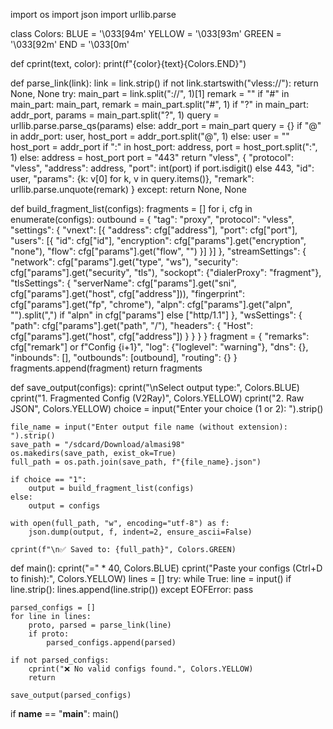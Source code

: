 import os
import json
import urllib.parse

class Colors:
    BLUE = '\033[94m'
    YELLOW = '\033[93m'
    GREEN = '\033[92m'
    END = '\033[0m'

def cprint(text, color):
    print(f"{color}{text}{Colors.END}")

def parse_link(link):
    link = link.strip()
    if not link.startswith("vless://"):
        return None, None
    try:
        main_part = link.split("://", 1)[1]
        remark = ""
        if "#" in main_part:
            main_part, remark = main_part.split("#", 1)
        if "?" in main_part:
            addr_port, params = main_part.split("?", 1)
            query = urllib.parse.parse_qs(params)
        else:
            addr_port = main_part
            query = {}
        if "@" in addr_port:
            user, host_port = addr_port.split("@", 1)
        else:
            user = ""
            host_port = addr_port
        if ":" in host_port:
            address, port = host_port.split(":", 1)
        else:
            address = host_port
            port = "443"
        return "vless", {
            "protocol": "vless",
            "address": address,
            "port": int(port) if port.isdigit() else 443,
            "id": user,
            "params": {k: v[0] for k, v in query.items()},
            "remark": urllib.parse.unquote(remark)
        }
    except:
        return None, None

def build_fragment_list(configs):
    fragments = []
    for i, cfg in enumerate(configs):
        outbound = {
            "tag": "proxy",
            "protocol": "vless",
            "settings": {
                "vnext": [{
                    "address": cfg["address"],
                    "port": cfg["port"],
                    "users": [{
                        "id": cfg["id"],
                        "encryption": cfg["params"].get("encryption", "none"),
                        "flow": cfg["params"].get("flow", "")
                    }]
                }]
            },
            "streamSettings": {
                "network": cfg["params"].get("type", "ws"),
                "security": cfg["params"].get("security", "tls"),
                "sockopt": {"dialerProxy": "fragment"},
                "tlsSettings": {
                    "serverName": cfg["params"].get("sni", cfg["params"].get("host", cfg["address"])),
                    "fingerprint": cfg["params"].get("fp", "chrome"),
                    "alpn": cfg["params"].get("alpn", "").split(",") if "alpn" in cfg["params"] else ["http/1.1"]
                },
                "wsSettings": {
                    "path": cfg["params"].get("path", "/"),
                    "headers": {
                        "Host": cfg["params"].get("host", cfg["address"])
                    }
                }
            }
        }
        fragment = {
            "remarks": cfg["remark"] or f"Config {i+1}",
            "log": {"loglevel": "warning"},
            "dns": {},
            "inbounds": [],
            "outbounds": [outbound],
            "routing": {}
        }
        fragments.append(fragment)
    return fragments

def save_output(configs):
    cprint("\nSelect output type:", Colors.BLUE)
    cprint("1. Fragmented Config (V2Ray)", Colors.YELLOW)
    cprint("2. Raw JSON", Colors.YELLOW)
    choice = input("Enter your choice (1 or 2): ").strip()

    file_name = input("Enter output file name (without extension): ").strip()
    save_path = "/sdcard/Download/almasi98"
    os.makedirs(save_path, exist_ok=True)
    full_path = os.path.join(save_path, f"{file_name}.json")

    if choice == "1":
        output = build_fragment_list(configs)
    else:
        output = configs

    with open(full_path, "w", encoding="utf-8") as f:
        json.dump(output, f, indent=2, ensure_ascii=False)

    cprint(f"\n✅ Saved to: {full_path}", Colors.GREEN)

def main():
    cprint("=" * 40, Colors.BLUE)
    cprint("Paste your configs (Ctrl+D to finish):", Colors.YELLOW)
    lines = []
    try:
        while True:
            line = input()
            if line.strip():
                lines.append(line.strip())
    except EOFError:
        pass

    parsed_configs = []
    for line in lines:
        proto, parsed = parse_link(line)
        if proto:
            parsed_configs.append(parsed)

    if not parsed_configs:
        cprint("❌ No valid configs found.", Colors.YELLOW)
        return

    save_output(parsed_configs)

if __name__ == "__main__":
    main()
